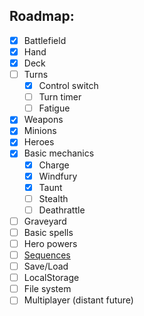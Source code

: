 ## Roadmap: 

* [x] Battlefield 
* [x] Hand
* [x] Deck
* [ ] Turns
  * [x] Control switch
  * [ ] Turn timer
  * [ ] Fatigue 
* [x] Weapons
* [x] Minions
* [x] Heroes
* [x] Basic mechanics
  * [x] Charge
  * [x] Windfury
  * [x] Taunt
  * [ ] Stealth
  * [ ] Deathrattle
* [ ] Graveyard
* [ ] Basic spells
* [ ] Hero powers
* [ ] [Sequences](https://hearthstone.gamepedia.com/Advanced_rulebook#Advanced_mechanics_101_.28READ_THIS_FIRST.29)
* [ ] Save/Load
 * [ ] LocalStorage
 * [ ] File system
* [ ] Multiplayer (distant future)
